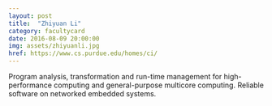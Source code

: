 ```yaml
---
layout: post
title:  "Zhiyuan Li"
category: facultycard
date: 2016-08-09 20:00:00
img: assets/zhiyuanli.jpg
href: https://www.cs.purdue.edu/homes/ci/
---
```



Program analysis, transformation and run-time management for
high-performance computing and general-purpose multicore computing.
Reliable software on networked embedded systems.
